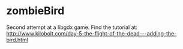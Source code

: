 zombieBird
==========

Second attempt at a libgdx game. Find the tutorial at: http://www.kilobolt.com/day-5-the-flight-of-the-dead---adding-the-bird.html
